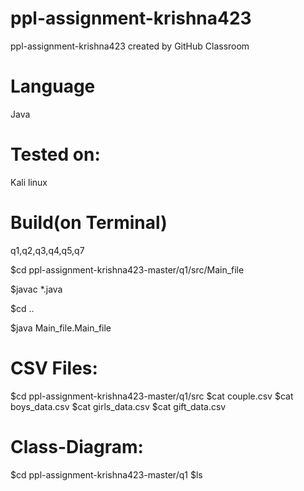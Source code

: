 # ppl-assignment-krishna423
ppl-assignment-krishna423 created by GitHub Classroom
# Language
Java
# Tested on:
Kali linux
# Build(on Terminal)
q1,q2,q3,q4,q5,q7

$cd ppl-assignment-krishna423-master/q1/src/Main_file

$javac *.java

$cd ..

$java Main_file.Main_file
# CSV Files:
$cd ppl-assignment-krishna423-master/q1/src
$cat couple.csv
$cat boys_data.csv
$cat girls_data.csv
$cat gift_data.csv
# Class-Diagram:
$cd ppl-assignment-krishna423-master/q1
$ls

